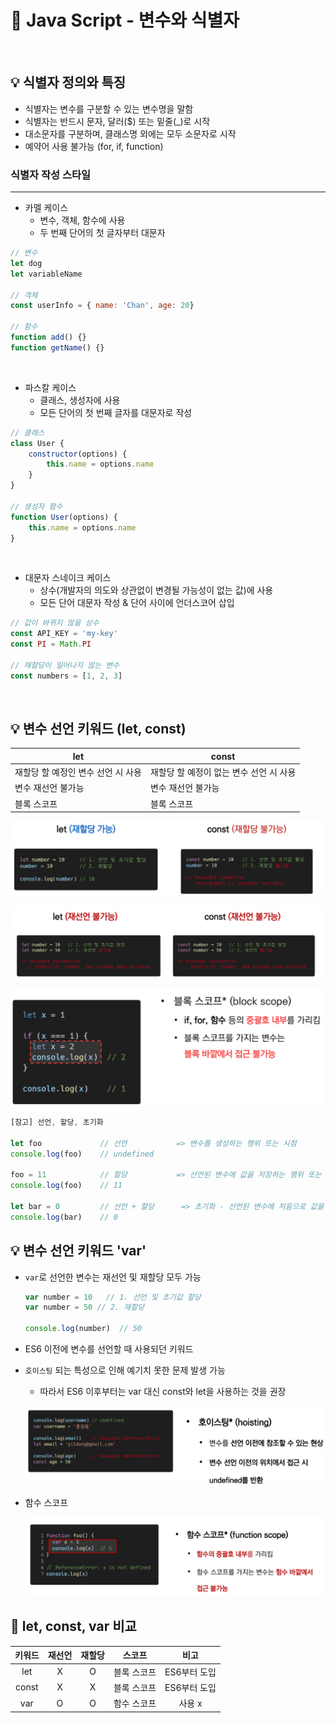 # 📒 Java Script - 변수와 식별자

<br>



## 💡 식별자 정의와 특징

- 식별자는 변수를 구분할 수 있는 변수명을 말함
- 식별자는 반드시 문자, 달러($) 또는 밑줄(_)로 시작
- 대소문자를 구분하며, 클래스명 외에는 모두 소문자로 시작
- 예약어 사용 불가능 (for, if, function) 



### 식별자 작성 스타일

<hr>

- 카멜 케이스 
  - 변수, 객체, 함수에 사용
  - 두 번째 단어의 첫 글자부터 대문자

```javascript
// 변수
let dog
let variableName

// 객체
const userInfo = { name: 'Chan', age: 20}

// 함수
function add() {}
function getName() {}
```

<br>

- 파스칼 케이스
  - 클래스, 생성자에 사용
  - 모든 단어의 첫 번째 글자를 대문자로 작성

```javascript
// 클래스
class User {
    constructor(options) {
        this.name = options.name
    }
}

// 생성자 함수
function User(options) {
    this.name = options.name
}
```

<br>

- 대문자 스네이크 케이스
  - 상수(개발자의 의도와 상관없이 변경될 가능성이 없는 값)에 사용
  - 모든 단어 대문자 작성 & 단어 사이에 언더스코어 삽입

```javascript
// 값이 바뀌지 않을 상수
const API_KEY = 'my-key'
const PI = Math.PI

// 재할당이 일어나지 않는 변수
const numbers = [1, 2, 3]
```

<br>



## 💡 변수 선언 키워드 (let, const)

| let                                | const                                   |
| ---------------------------------- | --------------------------------------- |
| 재할당 할 예정인 변수 선언 시 사용 | 재할당 할 예정이 없는 변수 선언 시 사용 |
| 변수 재선언 불가능                 | 변수 재선언 불가능                      |
| 블록 스코프                        | 블록 스코프                             |

![image-20220425202950870](Java%20Script%20%EB%AC%B8%EB%B2%951.assets/image-20220425202950870.png)

![image-20220425203011947](Java%20Script%20%EB%AC%B8%EB%B2%951.assets/image-20220425203011947.png)

![image-20220425203207414](Java%20Script%20%EB%AC%B8%EB%B2%951.assets/image-20220425203207414.png)



```javascript
[참고] 선언, 할당, 초기화

let foo				// 선언			=> 변수를 생성하는 행위 또는 시점
console.log(foo)	// undefined

foo = 11			// 할당			=> 선언된 변수에 값을 저장하는 행위 또는 시점
console.log(foo)	// 11

let bar = 0			// 선언 + 할당		=> 초기화 - 선언된 변수에 처음으로 값을 저장하는 행위 또는 시점
console.log(bar)	// 0
```



## 💡 변수 선언 키워드 'var'

- `var`로 선언한 변수는 재선언 및 재할당 모두 가능

  ```javascript
  var number = 10	// 1. 선언 및 초기값 할당
  var number = 50 // 2. 재할당
  
  console.log(number)  // 50
  ```

- ES6 이전에 변수를 선언할 때 사용되던 키워드

- `호이스팅` 되는 특성으로 인해 예기치 못한 문제 발생 가능

  - 따라서 ES6 이후부터는 var 대신 const와 let을 사용하는 것을 권장

  ![image-20220425204118008](Java%20Script%20%EB%AC%B8%EB%B2%951.assets/image-20220425204118008.png)

- 함수 스코프

  ![image-20220425204053859](Java%20Script%20%EB%AC%B8%EB%B2%951.assets/image-20220425204053859.png)



## 📮 let, const, var 비교

| 키워드 | 재선언 | 재할당 |   스코프    |     비고     |
| :----: | :----: | :----: | :---------: | :----------: |
|  let   |   X    |   O    | 블록 스코프 | ES6부터 도입 |
| const  |   X    |   X    | 블록 스코프 | ES6부터 도입 |
|  var   |   O    |   O    | 함수 스코프 |    사용 x    |

